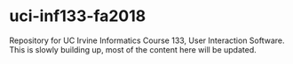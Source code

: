 # uci-inf133-fa2018
Repository for UC Irvine Informatics Course 133, User Interaction Software. This is slowly building up, most of the content here will be updated.
